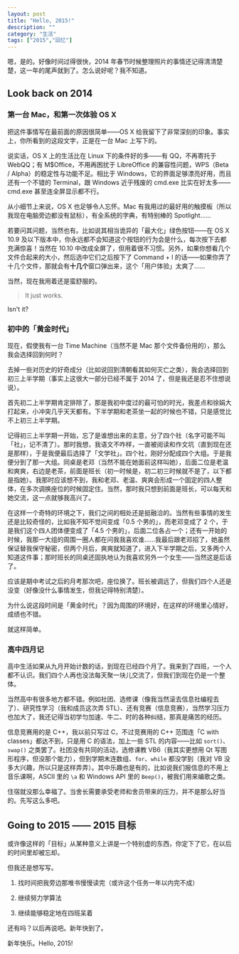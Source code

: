 ```yaml
---
layout: post
title: "Hello, 2015!"
description: ""
category: "生活"
tags: ["2015","回忆"]
---
```



嗯，是的。好像时间过得很快，2014 年春节时候整理照片的事情还记得清清楚楚，这一年的尾声就到了。怎么说好呢？我不知道。
<!--more-->
## Look back on 2014

### 第一台 Mac，和第一次体验 OS X

把这件事情写在最前面的原因很简单——OS X 给我留下了非常深刻的印象。事实上，你所看到的这段文字，正是在一台 Mac 上写下的。

说实话，OS X 上的生活比在 Linux 下的条件好的多——有 QQ，不再寄托于 WebQQ；有 M$Office，不用再困扰于 LibreOffice 的兼容性问题，WPS（Beta / Alpha）的稳定性与功能不足。相比于 Windows，它的界面足够漂亮好用，而且还有一个不错的 Terminal，跟 Windows 近乎残废的 cmd.exe 比实在好太多—— cmd.exe 甚至连全屏显示都不行。

从小细节上来说，OS X 也足够令人忘怀。Mac 有我用过的最好用的触摸板（所以我现在电脑旁边都没有鼠标），有全系统的字典，有特别棒的 Spotlight……

若要问其问题，当然也有。比如说其相当诡异的「最大化」绿色按钮——在 OS X 10.9 及以下版本中，你永远都不会知道这个按钮的行为会是什么，每次按下去都充满惊喜！当然在 10.10 中改成全屏了，但用着很不习惯。另外，如果你想看几个文件合起来的大小，然后选中它们之后按下了 Command + I 的话——如果你弄了十几个文件，那就会有**十几个**窗口弹出来，这个「用户体验」太爽了……

当然，现在我用着还是蛮舒服的。

> It just works.

Isn't it?


### 初中的「黄金时代」

现在，假使我有一台 Time Machine（当然不是 Mac 那个文件备份用的），那么我会选择回到何时？

去掉一些对历史的好奇成分（比如说回到清朝看其如何灭亡之类），我会选择回到初三上半学期（事实上这很大一部分已经不属于 2014 了，但是我还是忍不住想说说）。

首先初二上半学期肯定排除了，那是我初中度过的最可怕的时光，我差点和徐娟大打起来，小冲突几乎天天都有。下半学期和老茶坐一起的时候也不错，只是感觉比不上初三上半学期。

记得初三上半学期一开始，忘了是谁想出来的主意，分了四个社（名字可能不叫「社」，记不清了）。那时我想，我语文不咋样，一直被阅读和作文坑（直到现在还是那样），于是我便最后选择了「文学社」。四个社，刚好分配成四个大组。于是我便分到了那一大组。同桌是老邓（当然不能在她面前这样叫她），后面二位是老温和爽爽，右边是老茶，前面是班长（初一时候是，初二初三时候就不是了，以下都是指她）。我那时应该想不到，我和老邓、老温、爽爽会形成一个固定的四人整体，在多次调换座位的时候固定住。当然，那时我只想到前面是班长，可以每天和她交流，这一点就够我高兴了。

在这样一个奇特的环境之下，我们之间的相处还是挺融洽的。当然有些事情的发生还是比较奇怪的，比如我不知不觉间变成「0.5 个男的」，而老邓变成了 2 个，于是我们这个四人团体便变成了「4.5 个男的」，后面二位各占一个；还有一开始的时候，我那一大组的周围一圈人都在问我我喜欢谁……我最后跟老邓招了，她虽然保证替我保守秘密，但两个月后，爽爽就知道了，进入下半学期之后，又多两个人知道这件事；那时班长的同桌还固执地认为我喜欢另外一个女生——当然这是后话了。

应该是期中考试之后的月考那次吧，座位换了。班长被调远了，但我们四个人还是没变（好像没什么事情发生，但我记得特别清楚）。

为什么说这段时间是「黄金时代」？因为周围的环境好，在这样的环境里心情好，成绩也不错。

就这样简单。

### 高中四月记

高中生活如果从九月开始计数的话，到现在已经四个月了。我来到了四班，一个人都不认识。我们四个人再也没法每天聚一块儿交流了，但我们到现在仍是一个整体。

当然高中有很多地方都不错。例如社团、选修课（像我当然滚去信息社编程去了）、研究性学习（我和成员这次弄 STL）、还有竞赛（信息竞赛），当然学习压力也加大了，我还记得当初学匀加速、牛二、时的各种纠结，那真是痛苦的经历。

信息竞赛用的是 C++，我以前只写过 C，不过竞赛用的 C++ 范围连「C with classes」都达不到，只是用 C 的语法，加上一些 STL 的内容——比如 `sort()`、`swap()` 之类罢了。社团没有共同的活动，选修课教 VB6（我其实更想用 Qt 写图形程序，但没那个能力），但到学期末连数组、`for`、`while` 都没学到（我对 VB 没多大兴趣，所以只是这样弄弄）。其中乐趣也是有的，比如说我们报信息的不用上音乐课啊，ASCII 里的 `\a` 和 Windows API 里的 `Beep()`，被我们用来编歌之类。

住宿就没那么幸福了。当舍长需要承受老师和舍员带来的压力，并不是那么好当的。先写这么多吧。

## Going to 2015 —— 2015 目标

或许像这样的「目标」从某种意义上讲是一个特别虚的东西，你定下了它，在以后的时间里却被忘却。

但我还是想写写。

1. 找时间把我旁边那堆书慢慢读完（或许这个任务一年以内完不成）

2. 继续努力学算法

3. 继续能够稳定地在四班呆着

还有吗？以后再说吧。新年快到了。

新年快乐。Hello, 2015!